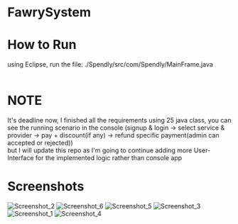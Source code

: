 # FawrySystem
# How to Run
using Eclipse, run the file: ./Spendly/src/com/Spendly/MainFrame.java
<br><br>
# NOTE
It's deadline now, I finished all the requirements using 25 java class, you can see the running scenario in the console (signup & login -> select service & provider -> pay + discount(if any) -> refund specific payment(admin can accepted or rejected))
<br>
but I will update this repo as I'm going to continue adding more User-Interface for the implemented logic rather than console app

# Screenshots

![Screenshot_2](https://user-images.githubusercontent.com/50156227/205760574-7563a78a-a171-4113-a2ef-213441f06fd0.png)
![Screenshot_6](https://user-images.githubusercontent.com/50156227/205760943-001e945a-5462-4883-89bd-541d81772b7a.png)
![Screenshot_5](https://user-images.githubusercontent.com/50156227/205760966-3c29345b-4ba6-41b4-840e-7b415bf2688d.png)
![Screenshot_3](https://user-images.githubusercontent.com/50156227/205761321-28cf2325-f8ce-4b4f-b9b2-38e174355a2c.png)
![Screenshot_1](https://user-images.githubusercontent.com/50156227/205760587-34929aab-44d7-4d89-aeac-574962e6df26.png)
![Screenshot_4](https://user-images.githubusercontent.com/50156227/205760593-00dc972d-ef5c-4ffe-9212-117ba16d6ee5.png)


